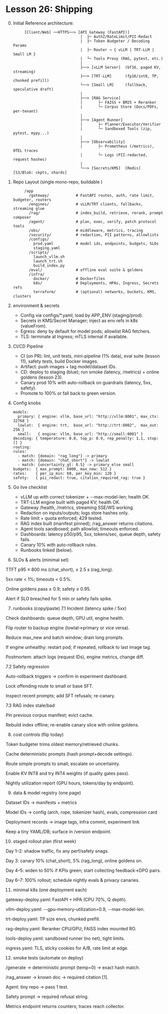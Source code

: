 # Lesson 26: Shipping

0) Initial Reference architecture:

            [Client/Web] ──HTTPS──> [API Gateway (FastAPI)]
                                     |  ├─ AuthZ/RateLimit/PII-Redact
                                     |  ├─ Token Budgeter / Decoding Params
                                     |  ├─ Router → { vLLM | TRT-LLM | Small LM }
                                     |  └─ Tools Proxy (RAG, pytest, etc.)
                                     |
                                     ├──> [vLLM Server]  (bf16, paged KV, streaming)
                                     ├──> [TRT-LLM]      (fp16/int8, TP, chunked prefill)
                                     └──> [Small LM]     (fallback, speculative draft)
                                     |
                                     ├──> [RAG Service]
                                     |       ├─ FAISS + BM25 + Reranker
                                     |       └─ Corpus Store (Docs/PDFs, per-tenant)
                                     |
                                     ├──> [Agent Runner]
                                     |       ├─ Planner/Executor/Verifier
                                     |       └─ Sandboxed Tools (zip, pytest, mypy...)
                                     |
                                     ├──> [Observability]
                                     |       ├─ Prometheus (/metrics), OTEL traces
                                     |       └─ Logs (PII-redacted, request hashes)
                                     |
                                     └──> [Secrets/KMS]  [Redis]  [S3/Blob: ckpts, shards]

        
1) Repo Layout (single mono-repo, buildable )

            /app
              /gateway/            # FastAPI routes, auth, rate limit, budgeter, routers
              /engines/            # vLLM/TRT clients, fallbacks, streaming glue
              /rag/                # index_build, retrieve, rerank, prompt composer
              /agent/              # plan, exec, verify, patch protocol tools
              /obs/                # middleware, metrics, tracing
              /security/           # redaction, PII patterns, allowlists
              /configs/
                prod.yaml          # model ids, endpoints, budgets, SLOs
                staging.yaml
              /scripts/
                launch_vllm.sh
                launch_trt.sh
                build_index.py
              /eval/               # offline eval suite & goldens
              /infra/
                docker/            # Dockerfiles
                k8s/               # Deployments, HPAs, Ingress, Secrets refs
                terraform/         # (optional) networks, buckets, KMS, clusters

2) environment & secrets
    - Config via configs/*.yaml; load by APP_ENV (staging/prod).
    - Secrets in KMS/Secret Manager; inject as env refs in k8s (valueFrom).
    - Egress: deny by default for model pods; allowlist RAG fetchers.
    - TLS: terminate at Ingress; mTLS internal if available.

3) CI/CD Pipeline
    - CI (on PR): lint, unit tests, mini-pipeline (1% data), eval suite (lesson 11), safety tests, build Docker images.
    - Artifact: push images + tag model/dataset IDs.
    - CD: deploy to staging (blue); run smoke (latency, /metrics) + online goldens (lesson 23).
    - Canary prod 10% with auto-rollback on guardrails (latency, 5xx, safety).
    - Promote to 100% or fall back to green version.

4) Config knobs
    ```
   models:
      primary: { engine: vllm, base_url: "http://vllm:8001", max_ctx: 32768 }
      lowlat:  { engine: trt,  base_url: "http://trt:8002",  max_out: 256 }
      small:   { engine: vllm, base_url: "http://small:8001" }
   decoding: { temperature: 0.8, top_p: 0.9, rep_penalty: 1.1, stop: [] }
   routing:
    rules:
      - match: {domain: "rag_long"} -> primary
      - match: {domain: "chat_short"} -> lowlat
      - match: {uncertainty_gt: 0.5} -> primary else small
   budgets:  { max_prompt: 6000, max_new: 512 }
   rates:    { per_ip_min: 60, per_key_min: 120 }
   safety:   { pii_redact: true, citation_required_rag: true }

     ```

5) Go live checklist
    - vLLM up with correct tokenizer + --max-model-len; health OK.
    - TRT-LLM engine built with paged KV; health OK.
    - Gateway /health, /metrics, streaming SSE/WS working.
    - Redaction on inputs/outputs; logs store hashes only.
    - Rate limit + quota enforced; 429 tested.
    - RAG index built (manifest pinned); /rag_answer returns citations.
    - Agent tools sandboxed; path allowlist; timeouts enforced.
    - Dashboards: latency p50/p95, 5xx, tokens/sec, queue depth, safety fails.
    - Canary 10% with auto-rollback rules.
    - Runbooks linked (below).   

6) SLOs & alerts (minimal set)

TTFT p95 ≤ 800 ms (chat_short), ≤ 2.5 s (rag_long).

5xx rate < 1%; timeouts < 0.5%.

Online goldens pass ≥ 0.9; safety ≥ 0.95.

Alert if SLO breached for 5 min or safety fails spike.

7) runbooks (copy/paste)
7.1 Incident (latency spike / 5xx)

Check dashboards: queue depth, GPU util, engine health.

Flip router to backup engine (lowlat→primary or vice versa).

Reduce max_new and batch window; drain long prompts.

If engine unhealthy: restart pod; if repeated, rollback to last image tag.

Postmortem: attach logs (request IDs), engine metrics, change diff.

7.2 Safety regression

Auto-rollback triggers → confirm in experiment dashboard.

Lock offending route to small or base SFT.

Inspect recent prompts; add SFT refusals; re-canary.

7.3 RAG index stale/bad

Pin previous corpus manifest; evict cache.

Rebuild index offline; re-enable canary slice with online goldens.

8) cost controls (flip today)

Token budgeter trims oldest memory/retrieved chunks.

Cache deterministic prompts (hash prompt+decode settings).

Route simple prompts to small; escalate on uncertainty.

Enable KV INT8 and try INT4 weights (if quality gates pass).

Nightly utilization report (GPU hours, tokens/day by endpoint).

9) data & model registry (one page)

Dataset IDs → manifests + metrics

Model IDs → config (arch, rope, tokenizer hash), evals, compression card

Deployment records → image tags, infra commit, experiment link

Keep a tiny YAML/DB; surface in /version endpoint.

10) staged rollout plan (first week)

Day 1–2: shadow traffic, fix any perf/safety snags.

Day 3: canary 10% (chat_short), 5% (rag_long), online goldens on.

Day 4–5: widen to 50% if KPIs green; start collecting feedback→DPO pairs.

Day 6–7: 100% rollout; schedule nightly evals & privacy canaries.

11) minimal k8s (one deployment each)

gateway-deploy.yaml: FastAPI + HPA (CPU 70%, Q depth).

vllm-deploy.yaml: --gpu-memory-utilization=0.9, --max-model-len.

trt-deploy.yaml: TP size envs, chunked prefill.

rag-deploy.yaml: Reranker CPU/GPU; FAISS index mounted RO.

tools-deploy.yaml: sandboxed runner (no net), tight limits.

ingress.yaml: TLS, sticky cookies for A/B, rate limit at edge.

12) smoke tests (automate on deploy)

/generate → deterministic prompt (temp=0) → exact hash match.

/rag_answer → known doc → required citation [1].

Agent: tiny repo → pass 1 test.

Safety prompt → required refusal string.

Metrics endpoint returns counters; traces reach collector.